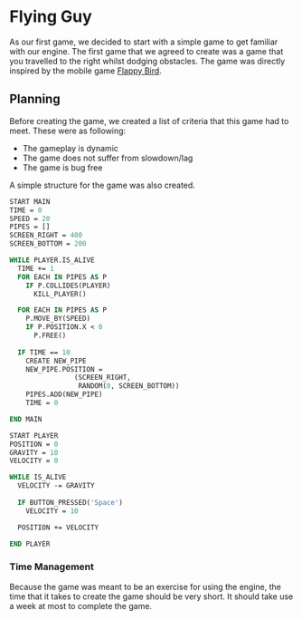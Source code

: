 # Flying Guy
As our first game, we decided to start with a simple game to get familiar with our engine.  The first game that we agreed to create was a game that you travelled to the right whilst dodging obstacles.  The game was directly inspired by the mobile game [Flappy Bird](https://en.wikipedia.org/wiki/Flappy_Bird). 
## Planning
Before creating the game, we created a list of criteria that this game had to meet.  These were as following:
- The gameplay is dynamic
- The game does not suffer from slowdown/lag
- The game is bug free

A simple structure for the game was also created.
```pascal
START MAIN
TIME = 0
SPEED = 20
PIPES = []
SCREEN_RIGHT = 400
SCREEN_BOTTOM = 200

WHILE PLAYER.IS_ALIVE
  TIME += 1
  FOR EACH IN PIPES AS P
    IF P.COLLIDES(PLAYER)
      KILL_PLAYER()

  FOR EACH IN PIPES AS P
    P.MOVE_BY(SPEED)
    IF P.POSITION.X < 0
      P.FREE()
  
  IF TIME == 10
    CREATE NEW_PIPE
    NEW_PIPE.POSITION = 
                (SCREEN_RIGHT,
                 RANDOM(0, SCREEN_BOTTOM))
    PIPES.ADD(NEW_PIPE)
    TIME = 0

END MAIN
``` 
```pascal
START PLAYER
POSITION = 0
GRAVITY = 10
VELOCITY = 0

WHILE IS_ALIVE
  VELOCITY -= GRAVITY
  
  IF BUTTON_PRESSED('Space')
    VELOCITY = 10

  POSITION += VELOCITY

END PLAYER
```
### Time Management
Because the game was meant to be an exercise for using the engine, the time that it takes to create the game should be very short.  It should take use a week at most to complete the game.

